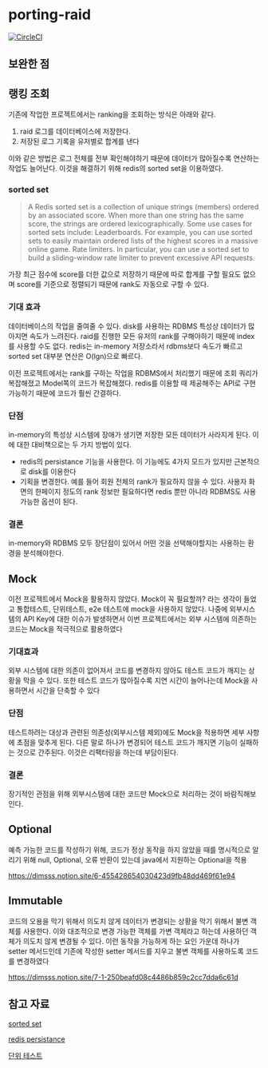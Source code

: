 # porting-raid

[![CircleCI](https://dl.circleci.com/status-badge/img/gh/dimsssss/porting-raid/tree/main.svg?style=svg)](https://dl.circleci.com/status-badge/redirect/gh/dimsssss/porting-raid/tree/main)

## 보완한 점

## 랭킹 조회

기존에 작업한 프로젝트에서는 ranking을 조회하는 방식은 아래와 같다.

1. raid 로그를 데이터베이스에 저장한다.
2. 저장된 로그 기록을 유저별로 합계를 낸다

이와 같은 방법은 로그 전체를 전부 확인해야하기 때문에 데이터가 많아질수록 연산하는 작업도 늘어난다.
이것을 해결하기 위해 redis의 sorted set을 이용하였다.

### sorted set

> A Redis sorted set is a collection of unique strings (members) ordered by an associated score. When more than one string has the same score, the strings are ordered lexicographically. Some use cases for sorted sets include: Leaderboards. For example, you can use sorted sets to easily maintain ordered lists of the highest scores in a massive online game.
Rate limiters. In particular, you can use a sorted set to build a sliding-window rate limiter to prevent excessive API requests.


가장 최근 점수에 score를 더한 값으로 저장하기 때문에 따로 합계를 구할 필요도 없으며 score를 기준으로 정렬되기 때문에 rank도 자동으로 구할 수 있다.

### 기대 효과
데이터베이스의 작업을 줄여줄 수 있다. disk를 사용하는 RDBMS 특성상 데이터가 많아지면 속도가 느려진다. raid를 진행한 모든 유저의 rank를 구해야하기 때문에 index를 사용할 수도 없다. redis는 in-memory 저장소라서 rdbms보다 속도가 빠르고 sorted set 대부분 연산은 O(lgn)으로 빠르다.

이전 프로젝트에서는 rank를 구하는 작업을 RDBMS에서 처리했기 때문에 조회 쿼리가 복잡해졌고 Model쪽의 코드가 복잡해졌다. redis를 이용할 때 제공해주는 API로 구현 가능하기 때문에 코드가 훨씬 간결하다. 

### 단점
in-memory의 특성상 시스템에 장애가 생기면 저장한 모든 데이터가 사라지게 된다. 이에 대한 대비책으로는 두 가지 방법이 있다.

- redis의 persistance 기능을 사용한다. 이 기능에도 4가지 모드가 있지만 근본적으로 disk를 이용한다
- 기획을 변경한다. 예를 들어 회원 전체의 rank가 필요하지 않을 수 있다. 사용자 화면의 한페이지 정도의 rank 정보만 필요하다면 redis 뿐만 아니라 RDBMS도 사용 가능한 옵션이 된다.

### 결론

in-memory와 RDBMS 모두 장단점이 있어서 어떤 것을 선택해야할지는 사용하는 환경을 분석해야한다.

## Mock

이전 프로젝트에서 Mock을 활용하지 않았다. Mock이 꼭 필요할까? 라는 생각이 들었고 통합테스트, 단위테스트, e2e 테스트에 mock을 사용하지 않았다.
나중에 외부시스템의 API Key에 대한 이슈가 발생하면서 이번 프로젝트에서는 외부 시스템에 의존하는 코드는 Mock을 적극적으로 활용하였다

### 기대효과

외부 시스템에 대한 의존이 없어져서 코드를 변경하지 않아도 테스트 코드가 깨지는 상황을 막을 수 있다. 또한 테스트 코드가 많아질수록 지연 시간이 늘어나는데 Mock을 사용하면서 시간을 단축할 수 있다

### 단점

테스트하려는 대상과 관련된 의존성(외부시스템 제외)에도 Mock을 적용하면 세부 사항에 초점을 맞추게 된다.  다른 말로 하나가 변경되어 테스트 코드가 깨지면 기능이 실패하는 것으로 간주된다. 이것은 리팩터링을 하는데 부담이된다.

### 결론

장기적인 관점을 위해 외부시스템에 대한 코드만 Mock으로 처리하는 것이 바람직해보인다.

## Optional
예측 가능한 코드를 작성하기 위해, 코드가 정상 동작을 하지 않았을 때를 명시적으로 알리기 위해
null, Optional, 오류 반환이 있는데 java에서 지원하는 Optional을 적용

https://dimsss.notion.site/6-455428654030423d9fb48dd469f61e94

## Immutable
코드의 오용을 막기 위해서 의도치 않게 데이터가 변경되는 상황을 막기 위해서 불변 객체를 사용한다.
이와 대조적으로 변경 가능한 객체를 가변 객체라고 하는데 사용하던 객체가 의도치 않게 변경될 수 있다. 이런 동작을 가능하게 하는 요인 가운데 하나가 setter 메서드인데 기존에 작성한 setter 메서드를 지우고 불변 객체를 사용하도록 코드를 변경하였다

https://dimsss.notion.site/7-1-250beafd08c4486b859c2cc7dda6c61d

## 참고 자료

[sorted set](https://redis.io/docs/data-types/sorted-sets/)

[redis persistance](https://redis.io/docs/management/persistence/)

[단위 테스트](https://product.kyobobook.co.kr/detail/S000001805070)